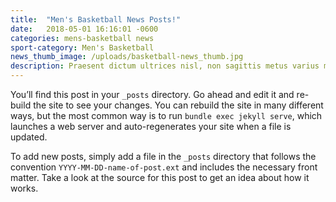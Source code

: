 ```yaml
---
title:  "Men's Basketball News Posts!"
date:   2018-05-01 16:16:01 -0600
categories: mens-basketball news
sport-category: Men's Basketball
news_thumb_image: /uploads/basketball-news_thumb.jpg
description: Praesent dictum ultrices nisl, non sagittis metus varius mattis.
---
```


You’ll find this post in your `_posts` directory. Go ahead and edit it and re-build the site to see your changes. You can rebuild the site in many different ways, but the most common way is to run `bundle exec jekyll serve`, which launches a web server and auto-regenerates your site when a file is updated.

To add new posts, simply add a file in the `_posts` directory that follows the convention `YYYY-MM-DD-name-of-post.ext` and includes the necessary front matter. Take a look at the source for this post to get an idea about how it works.
